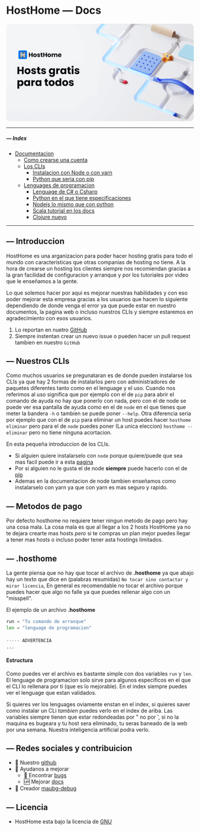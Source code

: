 # HostHome — Docs


<style>
.md-footer-copyright #text {
    display: none
}

.md-footer-copyright .md-footer-copyright__highlight #text {
    display: block
}
</style>

<p align="center">
    <img style="border-radius: 10px; width: 1000px;" src="https://raw.githubusercontent.com/HostHome-of/website/main/src/static/images/banner.png" />
</p>

---

##### — Index

* [Documentacion](/)
    * [Como crearse una cuenta](/cuentas/)
    * [Los CLIs](/cli/)
        * [Instalacion con Node o con yarn](/cli/node/)
        * [Python que seria con pip](/cli/python/)
    * [Lenguages de programacion](/len/)
        * [Lenguage de C# o Csharp](/len/cs)
        * [Python en el que tiene especificaciones](/len/python)
        * [Nodejs lo mismo que con python](/len/nodejs)
        * [Scala tutorial en los docs](/len/scala)
        * [Clojure nuevo](/len/clojure)

---

## — Introduccion

HostHome es una arganizacion para poder hacer hosting gratis para todo el mundo con caracteristicas que otras companias de hosting no tiene. A la hora de crearse un hosting los clientes siempre nos recomiendan gracias a la gran facilidad de configuracion y arranque y por los tutoriales por video que le enseñamos a la gente.

Lo que solemos hacer por aqui es mejorar nuestras habilidades y con eso poder mejorar esta empresa gracias a los usuarios que hacen lo siguiente dependiendo de donde venga el error ya que puede estar en nuestro documentos, la pagina web o incluso nuestros CLIs y siempre estaremos en agradecimiento con esos usuarios.

   1. Lo reportan en nuetro [GitHub](https://github.com/HostHome-of)
   2. Siempre instentan crear un nuevo issue o pueden hacer un pull request tambien en nuestro `GitHub`

## — Nuestros CLIs

Como muchos usuarios se pregunataran es de donde pueden instalarse los CLIs ya que hay 2 formas de instalarlos pero con administradores de paquetes diferentes tanto como en el lenguage y el uso. Cuando nos referimos al uso significa que por ejemplo con el de `pip` para abrir el comando de ayuda no hay que ponerlo con nada, pero con el de node se puede ver esa pantalla de ayuda como en el de `node` en el que tienes que meter la bandera `-h` o tambien se puede poner `--help`. Otra diferencia seria por ejemplo que con el de `pip` para eliminar un host puedes hacer `hosthome eliminar` pero para el de `node` puedes poner (La unica eleccion) `hosthome --eliminar` pero no tiene ninguna acortacion.

En esta pequeña introduccion de los CLIs.

* Si alguien quiere instalarselo con `node` porque quiere/puede que sea mas facil puede ir a esta [pagina](/cli/node)
* Por si alguien no le gusta el de node **siempre** puede hacerlo con el de [pip](/cli/pip)
* Ademas en la documentacion de node tambien enseñamos como instalarselo con yarn ya que con yarn es mas seguro y rapido.

## — Metodos de pago

Por defecto hosthome no requiere tener ningun metodo de pago pero hay una cosa mala. La cosa mala es que al llegar a los 2 hosts HostHome ya no te dejara crearte mas hosts *pero* si te compras un plan mejor puedes llegar a tener mas hosts o incluso poder tener asta hostings limitados.

## — .hosthome

La gente piensa que no hay que tocar el archivo de **.hosthome** ya que abajo hay un texto que dice en (palabras resumidas) `No tocar sino contactar y mirar licencia`, En general es recomendable no tocar el archivo porque puedes hacer que algo no falle ya que puedes rellenar algo con un "misspell".

El ejemplo de un archivo **.hosthome**

```python
run = "Tu comando de arranque"
len = "lenguage de programacion"

----- ADVERTENCIA
...
```

#### Estructura

Como puedes ver el archivo es bastante simple con dos variables `run` y `len`. El lenguage de programacion solo sirve para algunos especificos en el que el CLI lo rellenara por ti (que es lo mejorable). En el index siempre puedes ver el lenguage que estan validados. 

Si quieres ver los lenguages oviamente enstan en el index, si quieres saver como instalar un CLi *tambien* puedes verlo en el index de ariba. Las variables siempre tienen que estar redondeadas por " no por ', si no la maquina es bugeara y tu host sera eliminado, tu seras baneado de la web por una semana. Nuestra inteligencia artificial podra verlo.

## — Redes sociales y contribuicion

* 🏢 Nuestro [github](https://github.com/HostHome-of/)
* 💪 Ayudanos a mejorar
    * 🐛 Encontrar [bugs](https://github.com/HostHome-of/Documentacion/issues/new)
    * 🆙 Mejorar [docs](https://github.com/HostHome-of/Documentacion/compare?expand=1)
* 👑 Creador [maubg-debug](https://github.com/maubg-debug)

## — Licencia

* HostHome esta bajo la licencia de [GNU](https://github.com/HostHome-of/website/blob/main/LICENSE.md)